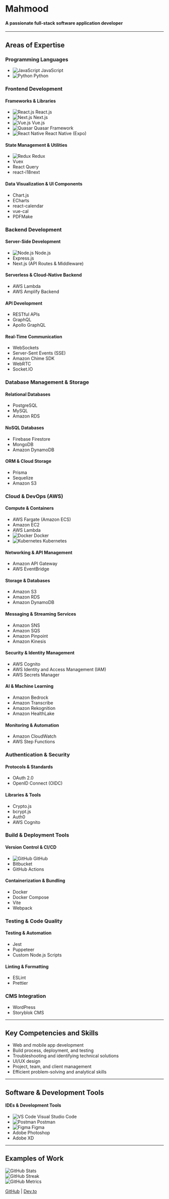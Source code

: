 # Mahmood

#### A passionate full-stack software application developer

---

## **Areas of Expertise**

### **Programming Languages**
- ![JavaScript](https://raw.githubusercontent.com/github/explore/main/topics/javascript/javascript.png) JavaScript  
- ![Python](https://raw.githubusercontent.com/github/explore/main/topics/python/python.png) Python  

### **Frontend Development**
#### **Frameworks & Libraries**
- ![React.js](https://upload.wikimedia.org/wikipedia/commons/a/a7/React-icon.svg) React.js  
- ![Next.js](https://upload.wikimedia.org/wikipedia/commons/8/8e/Nextjs-logo.svg) Next.js  
- ![Vue.js](https://upload.wikimedia.org/wikipedia/commons/9/95/Vue.js_Logo_2.svg) Vue.js  
- ![Quasar](https://quasar.dev/logo.svg) Quasar Framework  
- ![React Native](https://upload.wikimedia.org/wikipedia/commons/7/7e/React-icon.svg) React Native (Expo)  

#### **State Management & Utilities**
- ![Redux](https://upload.wikimedia.org/wikipedia/commons/4/49/Redux.png) Redux  
- Vuex  
- React Query  
- react-i18next  

#### **Data Visualization & UI Components**
- Chart.js  
- ECharts  
- react-calendar  
- vue-cal  
- PDFMake  

### **Backend Development**
#### **Server-Side Development**
- ![Node.js](https://upload.wikimedia.org/wikipedia/commons/d/d9/Node.js_logo.svg) Node.js  
- Express.js  
- Next.js (API Routes & Middleware)  

#### **Serverless & Cloud-Native Backend**
- AWS Lambda  
- AWS Amplify Backend  

#### **API Development**
- RESTful APIs  
- GraphQL  
- Apollo GraphQL  

#### **Real-Time Communication**
- WebSockets  
- Server-Sent Events (SSE)  
- Amazon Chime SDK  
- WebRTC  
- Socket.IO  

### **Database Management & Storage**
#### **Relational Databases**
- PostgreSQL  
- MySQL  
- Amazon RDS  

#### **NoSQL Databases**
- Firebase Firestore  
- MongoDB  
- Amazon DynamoDB  

#### **ORM & Cloud Storage**
- Prisma  
- Sequelize  
- Amazon S3  

### **Cloud & DevOps (AWS)**
#### **Compute & Containers**
- AWS Fargate (Amazon ECS)  
- Amazon EC2  
- AWS Lambda  
- ![Docker](https://upload.wikimedia.org/wikipedia/commons/7/79/Docker_%28container_engine%29_logo.png) Docker  
- ![Kubernetes](https://upload.wikimedia.org/wikipedia/commons/3/39/Kubernetes_logo_without_workmark.svg) Kubernetes  

#### **Networking & API Management**
- Amazon API Gateway  
- AWS EventBridge  

#### **Storage & Databases**
- Amazon S3  
- Amazon RDS  
- Amazon DynamoDB  

#### **Messaging & Streaming Services**
- Amazon SNS  
- Amazon SQS  
- Amazon Pinpoint  
- Amazon Kinesis  

#### **Security & Identity Management**
- AWS Cognito  
- AWS Identity and Access Management (IAM)  
- AWS Secrets Manager  

#### **AI & Machine Learning**
- Amazon Bedrock  
- Amazon Transcribe  
- Amazon Rekognition  
- Amazon HealthLake  

#### **Monitoring & Automation**
- Amazon CloudWatch  
- AWS Step Functions  

### **Authentication & Security**
#### **Protocols & Standards**
- OAuth 2.0  
- OpenID Connect (OIDC)  

#### **Libraries & Tools**
- Crypto.js  
- bcrypt.js  
- Auth0  
- AWS Cognito  

### **Build & Deployment Tools**
#### **Version Control & CI/CD**
- ![GitHub](https://cdn.jsdelivr.net/npm/simple-icons@3.13.0/icons/github.svg) GitHub  
- Bitbucket  
- GitHub Actions  

#### **Containerization & Bundling**
- Docker  
- Docker Compose  
- Vite  
- Webpack  

### **Testing & Code Quality**
#### **Testing & Automation**
- Jest  
- Puppeteer  
- Custom Node.js Scripts  

#### **Linting & Formatting**
- ESLint  
- Prettier  

### **CMS Integration**
- WordPress  
- Storyblok CMS  

---

## **Key Competencies and Skills**
- Web and mobile app development  
- Build process, deployment, and testing  
- Troubleshooting and identifying technical solutions  
- UI/UX design  
- Project, team, and client management  
- Efficient problem-solving and analytical skills  

---

## **Software & Development Tools**
#### **IDEs & Development Tools**
- ![VS Code](https://upload.wikimedia.org/wikipedia/commons/9/9a/Visual_Studio_Code_1.35_icon.svg) Visual Studio Code  
- ![Postman](https://upload.wikimedia.org/wikipedia/commons/c/c2/Postman_%28software%29.png) Postman  
- ![Figma](https://upload.wikimedia.org/wikipedia/commons/3/33/Figma-logo.svg) Figma  
- Adobe Photoshop  
- Adobe XD  

---

## **Examples of Work**
![GitHub Stats](https://github-readme-stats.vercel.app/api?username=Mahmoodulislam&show_icons=true)  
![GitHub Streak](https://github-readme-streak-stats.herokuapp.com/?user=MahmoodUlislam)  
![GitHub Metrics](https://metrics.lecoq.io/MahmoodUlislam)  

[GitHub](https://github.com/Mahmoodulislam) | [Dev.to](https://dev.to/mahmoodulislam)
